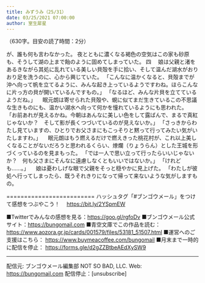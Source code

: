 ```yaml
---
title: みずうみ（25/31）
date: 03/25/2021 07:00:00
author: 室生犀星
---
```


（630字。目安の読了時間：2分）

が、誰も何も言わなかった。
夜とともに濃くなる褐色の空気はこの家も砂原も、そうして湖の上まで飴のように固めてしまっていた。
四
　娘は父親と渚をあるきながら其処に乱れている美しい貝殻を手に拾い、そして温んだ湖水がおりおり足を洗うのに、心から興じていた。
「こんなに温かくなると、貝殻までが沖へ向って帆を立てるように、みんな起き上っているようですわね。ほらこんなに片っ方の貝が開いているんですもの。」
「なるほど、みんな片貝を立てているようだね。」
　眠元朗は寄せられた貝殻や、蜆に似てまだ生きているこの不思議な生きものにも、温かい湖水へ向って何かを憧れているようにも思われた。
「お前あれが見えるかね。今朝はあんなに美しい色をして露ばんで、まるで真紅じゃないか？　そして影が長くつづいているのが見えないか。」
「さっきからわたし見ていますの、ひとりでお父さまにもこっそりと黙って行ってみたい気がいたしますわ。」
　眠元朗はもう燃えるだけで燃えきった桃花村が、これ以上美しくなることがないだろうと思われるくらい、燎爛（りょうらん）とした王城を形づくっているのを見まもった。
「では一人で思い立って行ったらいいじゃないか？　何も父さまにそんなに遠慮しなくともいいではないか。」
「けれども……。」
　娘は憂わしげな眼で父親をそっと穏やかに見上げた。
「わたしが彼処へ行ってしまったら、既うそれきりになって帰って来ないような気がしますもの。

=========================
ハッシュタグ「#ブンゴウメール」をつけて感想をつぶやこう！　
https://bit.ly/2YSpmEW

■Twitterでみんなの感想を見る：https://goo.gl/rgfoDv
■ブンゴウメール公式サイト：https://bungomail.com
■青空文庫でこの作品を読む：https://www.aozora.gr.jp/cards/001579/files/53181_51507.html
■運営へのご支援はこちら： https://www.buymeacoffee.com/bungomail
■月末まで一時的に配信を停止： https://forms.gle/d2gZZBtbeAEdXySW9

-------
配信元: ブンゴウメール編集部
NOT SO BAD, LLC.
Web: https://bungomail.com
配信停止：[unsubscribe]

